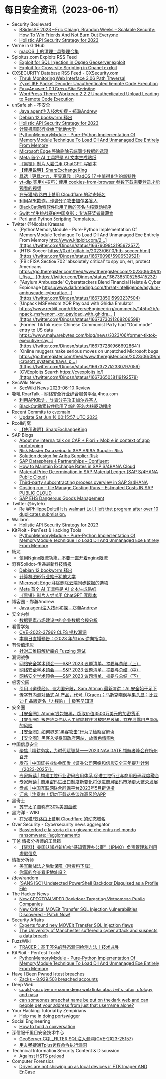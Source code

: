 # 每日安全资讯（2023-06-11）

- Security Boulevard
  - [BSidesSF 2023 – Eric Chiang, Brandon Weeks – Scalable Security: How To Win Friends And Not Burn Out Everyone](https://securityboulevard.com/2023/06/bsidessf-2023-eric-chiang-brandon-weeks-scalable-security-how-to-win-friends-and-not-burn-out-everyone/)
  - [Holistic API Security Strategy for 2023](https://securityboulevard.com/2023/06/holistic-api-security-strategy-for-2023/)
- Verne in GitHub
  - [macOS 上的清理工具整理合集](https://einverne.github.io/post/2023/06/macos-cleaner-apps.html)
- Sploitus.com Exploits RSS Feed
  - [Exploit for SQL Injection in Osgeo Geoserver exploit](https://sploitus.com/exploit?id=B3CA1519-14FF-51C0-8D8A-FF895D9D2A70&utm_source=rss&utm_medium=rss)
  - [Exploit for Cross-site Scripting in Cpanel exploit](https://sploitus.com/exploit?id=EF00C26E-35C1-5A75-A127-230AA4CBF3EB&utm_source=rss&utm_medium=rss)
- CXSECURITY Database RSS Feed - CXSecurity.com
  - [Thruk Monitoring Web Interface 3.06 Path Traversal](https://cxsecurity.com/issue/WLB-2023060015)
  - [Zyxel IKE Packet Decoder Unauthenticated Remote Code Execution](https://cxsecurity.com/issue/WLB-2023060014)
  - [EasyAnswer 1.0.1 Cross Site Scripting](https://cxsecurity.com/issue/WLB-2023060013)
  - [WordPress Theme Workreap 2.2.2 Unauthenticated Upload Leading to Remote Code Execution](https://cxsecurity.com/issue/WLB-2023060012)
- unSafe.sh - 不安全
  - [Java agent注入技术初探 - 郑瀚Andrew](https://buaq.net/go-168167.html)
  - [Debian 12 bookworm 释出](https://buaq.net/go-168168.html)
  - [Holistic API Security Strategy for 2023](https://buaq.net/go-168164.html)
  - [计算机图形行业始于犹他大学](https://buaq.net/go-168169.html)
  - [PythonMemoryModule - Pure-Python Implementation Of MemoryModule Technique To Load Dll And Unmanaged Exe Entirely From Memory](https://buaq.net/go-168165.html)
  - [Microsoft Edge 移除删除云端同步数据的选项](https://buaq.net/go-168170.html)
  - [Meta 首个 AI 工具将是 AI 文本生成贴纸](https://buaq.net/go-168159.html)
  - [《黑镜》制片人尝试用 ChatGPT 写剧本](https://buaq.net/go-168160.html)
  - [【使用说明】SharpExchangeKing](https://buaq.net/go-168143.html)
  - [具透 | 更具才力，更显真我：iPadOS 17 中值得关注的新特性](https://buaq.net/go-168151.html)
  - [yt-dlp 实用小技巧：使用 cookies-from-browser 参数下载需要登录才能观看的视频](https://buaq.net/go-168149.html)
  - [在光猫/软路由上使用 Cloudflare 的动态域名](https://buaq.net/go-168150.html)
  - [利用APK欺诈，诈骗分子攻击加尔各答人](https://buaq.net/go-168006.html)
  - [BlackCat勒索软件启用了新的签名内核驱动程序](https://buaq.net/go-168144.html)
  - [Swift 学生挑战赛的中国身影：专访获奖者戴藏龙](https://buaq.net/go-168128.html)
  - [Perl and Python Scripting Templates…](https://buaq.net/go-168101.html)
- Twitter @Nicolas Krassas
  - [PythonMemoryModule - Pure-Python Implementation Of MemoryModule Technique To Load Dll And Unmanaged Exe Entirely From Memory http://www.kitploit.com/2...](https://twitter.com/Dinosn/status/1667609943195672577)
  - [HTB: Soccer https://0xdf.gitlab.io/2023/06/10/htb-soccer.html](https://twitter.com/Dinosn/status/1667609875906539521)
  - [FBI: FISA Section 702 'absolutely critical' to spy on, err, protect Americans https://go.theregister.com/feed/www.theregister.com/2023/06/09/fbi_fisa_...](https://twitter.com/Dinosn/status/1667385105256415232)
  - ['Asylum Ambuscade' Cyberattackers Blend Financial Heists & Cyber Espionage https://www.darkreading.com/threat-intelligence/asylum-ambuscade-cyberattac...](https://twitter.com/Dinosn/status/1667385015993237504)
  - [Unpack MSFVenom XOR Payload with Ghidra Emulator https://www.reddit.com/r/ReverseEngineering/comments/145hx2b/unpack_msfvenom_xor_payload_with_ghidra_...](https://twitter.com/Dinosn/status/1667373091268206598)
  - [Former TikTok exec: Chinese Communist Party had "God mode" entry to US data https://www.malwarebytes.com/blog/news/2023/06/former-tiktok-executive-say...](https://twitter.com/Dinosn/status/1667372809666928641)
  - [Online muggers make serious moves on unpatched Microsoft bugs https://go.theregister.com/feed/www.theregister.com/2023/06/09/microsoft_systems_flaws_p...](https://twitter.com/Dinosn/status/1667372752330797056)
  - [CVExploits Search https://cvexploits.io/](https://twitter.com/Dinosn/status/1667365058119192578)
- SecWiki News
  - [SecWiki News 2023-06-10 Review](http://www.sec-wiki.com/?2023-06-10)
- 嘶吼 RoarTalk – 网络安全行业综合服务平台,4hou.com
  - [利用APK欺诈，诈骗分子攻击加尔各答人](https://www.4hou.com/posts/z4XO)
  - [BlackCat勒索软件启用了新的签名内核驱动程序](https://www.4hou.com/posts/8zE2)
- Recent Commits to cve:main
  - [Update Sat Jun 10 00:15:57 UTC 2023](https://github.com/trickest/cve/commit/7131937f6017c3e6e74be604b3f6b767ac28afbb)
- RcoIl的窝
  - [【使用说明】SharpExchangeKing](https://rcoil.me/2023/06/%E3%80%90%E4%BD%BF%E7%94%A8%E8%AF%B4%E6%98%8E%E3%80%91SharpExchangeKing/)
- SAP Blogs
  - [About my internal talk on CAP + Fiori + Mobile in context of app prototyping](https://blogs.sap.com/2023/06/10/about-my-internal-talk-on-cap-fiori-mobile-in-context-of-app-prototyping/)
  - [Risk Master Data setup in SAP ARIBA Supplier Risk](https://blogs.sap.com/2023/06/10/risk-master-data-setup-in-sap-ariba-supplier-risk/)
  - [Solution design for Ariba Supplier Risk](https://blogs.sap.com/2023/06/10/solution-design-for-ariba-supplier-risk/)
  - [SAP Datasphere & Partnerships – Confluent](https://blogs.sap.com/2023/06/10/sap-datasphere-partnerships-confluent/)
  - [How to Maintain Exchange Rates in SAP S/4HANA Cloud](https://blogs.sap.com/2023/06/10/how-to-maintain-exchange-rates-in-sap-s-4hana-cloud-2/)
  - [Material Price Determination in SAP Material Ledger (SAP S/4HANA Public Cloud)](https://blogs.sap.com/2023/06/10/material-price-determination-in-sap-material-ledger-sap-s-4hana-public-cloud/)
  - [Third-party subcontracting process overview in SAP S/4HANA](https://blogs.sap.com/2023/06/10/third-party-subcontracting-process-overview-in-sap-s-4hana/)
  - [Costing run – tile Manage Costing Runs – Estimated Costs IN SAP PUBLIC CLOUD](https://blogs.sap.com/2023/06/10/costing-run-tile-manage-costing-runs-estimated-costs-in-sap-public-cloud/)
  - [SAP EHS Dangerous Goods Management](https://blogs.sap.com/2023/06/10/sap-ehs-dangerous-goods-management/)
- Twitter @bytehx
  - [Re @PhilippeDelteil It is walmart Lol. I left that program after over 10 duplicates submission.](https://twitter.com/bytehx343/status/1667370396541423616)
- Wallarm
  - [Holistic API Security Strategy for 2023](https://lab.wallarm.com/holistic-api-security-strategy-for-2023/)
- KitPloit - PenTest & Hacking Tools
  - [PythonMemoryModule - Pure-Python Implementation Of MemoryModule Technique To Load Dll And Unmanaged Exe Entirely From Memory](http://www.kitploit.com/2023/06/pythonmemorymodule-pure-python.html)
- 杨龙
  - [慎用Nginx限流功能，不要一直开着nginx限流](https://www.yanglong.pro/%e6%85%8e%e7%94%a8nginx%e9%99%90%e6%b5%81%e5%8a%9f%e8%83%bd%ef%bc%8c%e4%b8%8d%e8%a6%81%e4%b8%80%e7%9b%b4%e5%bc%80%e7%9d%80nginx%e9%99%90%e6%b5%81/)
- 奇客Solidot–传递最新科技情报
  - [Debian 12 bookworm 释出](https://www.solidot.org/story?sid=75214)
  - [计算机图形行业始于犹他大学](https://www.solidot.org/story?sid=75213)
  - [Microsoft Edge 移除删除云端同步数据的选项](https://www.solidot.org/story?sid=75212)
  - [Meta 首个 AI 工具将是 AI 文本生成贴纸](https://www.solidot.org/story?sid=75211)
  - [《黑镜》制片人尝试用 ChatGPT 写剧本](https://www.solidot.org/story?sid=75210)
- 博客园 - 郑瀚Andrew
  - [Java agent注入技术初探 - 郑瀚Andrew](https://www.cnblogs.com/LittleHann/p/17462796.html)
- 安全内参
  - [数据要素市场建设中的企业数据合规分析](https://mp.weixin.qq.com/s?__biz=MzI4NDY2MDMwMw==&mid=2247508819&idx=1&sn=774fe5a68249edc06ca8d9896fd65836&chksm=ebfae473dc8d6d6543227bfa83b28ffd8ed85f98613fbe97f49daf49c128bd7d83957dde19b1&scene=58&subscene=0#rd)
- 看雪学苑
  - [CVE-2022-37969 CLFS 提权漏洞](https://mp.weixin.qq.com/s?__biz=MjM5NTc2MDYxMw==&mid=2458506724&idx=1&sn=b1098632b2f5f551625fe6d246900f66&chksm=b18ee56e86f96c78a4cca9e92ace4ead5000146093581d87d2594f7f62387147ad04a98a9361&scene=58&subscene=0#rd)
  - [本周日直播预告：《2023 年的 ios 逆向指南》](https://mp.weixin.qq.com/s?__biz=MjM5NTc2MDYxMw==&mid=2458506724&idx=2&sn=e39271066244eef4d43ea793f7d4f22f&chksm=b18ee56e86f96c78ec3456c3901580f45f0d73d3ec761cdd75de00b9b3b76f81bbad009440af&scene=58&subscene=0#rd)
- 有价值炮灰
  - [针对二维码解析库的 Fuzzing 测试](https://mp.weixin.qq.com/s?__biz=MzA3MzU1MDQwOA==&mid=2247484610&idx=1&sn=c9f9a4390622740936d533c79f0a25b6&chksm=9f0c1be5a87b92f3b1bbf4d41b30a6feb40d659ff5ae1090693d7d7c06c887fc846eb95e084a&scene=58&subscene=0#rd)
- 漏洞战争
  - [网络安全学术顶会——S&P 2023 议题清单、摘要与总结（上）](https://mp.weixin.qq.com/s?__biz=MzU0MzgzNTU0Mw==&mid=2247485134&idx=1&sn=d3e97d01d5e5e0ee0df5cb569e06f46a&chksm=fb041236cc739b20d9161746149ccdbe3ed9a3d1720128989e13d543a080559d052aae924451&scene=58&subscene=0#rd)
  - [网络安全学术顶会——S&P 2023 议题清单、摘要与总结（中）](https://mp.weixin.qq.com/s?__biz=MzU0MzgzNTU0Mw==&mid=2247485134&idx=2&sn=e008092c975aba07fe1dd9bdbce725fc&chksm=fb041236cc739b20e1231986c9c4ea58c46862e17c8ca2e2569b9ad6746995596bb859e21bed&scene=58&subscene=0#rd)
  - [网络安全学术顶会——S&P 2023 议题清单、摘要与总结（下）](https://mp.weixin.qq.com/s?__biz=MzU0MzgzNTU0Mw==&mid=2247485134&idx=3&sn=87c65951f22447a607130fa122bab696&chksm=fb041236cc739b20804b080ce5bb6a0349a8a6b4371dced4ae1f81154f43fcbb0cfb0dc718d7&scene=58&subscene=0#rd)
- 极客公园
  - [引用《道德经》，谈大国分歧，Sam Altman 最新演讲：AI 安全始于足下](https://mp.weixin.qq.com/s?__biz=MTMwNDMwODQ0MQ==&mid=2652995087&idx=1&sn=dd101a91aa8ee06a3d7a4959cfdab83b&chksm=7e5403b949238aaf8c8944a28d643c47267466f0543ffe249509ba7566f8f82acab0f97b68e7&scene=58&subscene=0#rd)
  - [传字节内测对话式 AI 产品，代号「Grace」；马斯克嘲讽苹果头显；比亚迪 F 品牌定名「方程豹」 | 极客早知道](https://mp.weixin.qq.com/s?__biz=MTMwNDMwODQ0MQ==&mid=2652995080&idx=1&sn=874b1a1a62ed21c8093ec540c8898ebd&chksm=7e5403be49238aa83b602c26fc3b2dc17a9fd1aaf778e5491bd59bc9cafb1db2ba9558327473&scene=58&subscene=0#rd)
- 安全圈
  - [【安全圈】Atomic钱包被黑，窃取价值3500万美元的加密货币](https://mp.weixin.qq.com/s?__biz=MzIzMzE4NDU1OQ==&mid=2652036747&idx=1&sn=8fb092804d702eedbd99700dfb57a6ce&chksm=f36ff2cbc4187bdd3987318bf6745bd3574be2b991c4fe3f04dc54ec15474b2557df90fcb3cb&scene=58&subscene=0#rd)
  - [【安全圈】报告称英伟达人工智能软件可被轻易破解，存在泄露用户隐私的风险](https://mp.weixin.qq.com/s?__biz=MzIzMzE4NDU1OQ==&mid=2652036747&idx=2&sn=f4d849a51def1736f5c1aa278d567420&chksm=f36ff2cbc4187bdd68c1e5e45f7a76e102d34fef18a328a166cf2bfa1b216bde8a8d5e32363b&scene=58&subscene=0#rd)
  - [【安全圈】如何界定“黑客攻击”行为？检察官解读](https://mp.weixin.qq.com/s?__biz=MzIzMzE4NDU1OQ==&mid=2652036747&idx=3&sn=2f5446cfe64bdac5cf10afa212ac85e7&chksm=f36ff2cbc4187bdde1b08c80f9e7c39229fc0a02a89fb458447d78361134d4cc5fdb3e51cf33&scene=58&subscene=0#rd)
  - [【安全圈】黑客入侵泰国政府网站，放置色情图片](https://mp.weixin.qq.com/s?__biz=MzIzMzE4NDU1OQ==&mid=2652036747&idx=4&sn=280057cd0a794f977a07a9f43de9bd29&chksm=f36ff2cbc4187bdd73dd18346f8c596a5c4f928a8a62da4181c8545e8e6ef04ca15a76a3c1b9&scene=58&subscene=0#rd)
- 中国信息安全
  - [聚焦 | 精耕务实，为时代赋智慧——2023 NAVIGATE 领航者峰会在杭州召开](https://mp.weixin.qq.com/s?__biz=MzA5MzE5MDAzOA==&mid=2664186017&idx=1&sn=b79b1a6015df645bc3b9617002abb29a&chksm=8b594258bc2ecb4e4873b0a31a61fa074a0a3713d035400d1e8b4b6c25bc515b311e1075d007&scene=58&subscene=0#rd)
  - [发布 | 中国证券业协会印发《证券公司网络和信息安全三年提升计划（2023-2025）》](https://mp.weixin.qq.com/s?__biz=MzA5MzE5MDAzOA==&mid=2664186017&idx=2&sn=ef99046276dfc73a8c2ef094a79c34e4&chksm=8b594258bc2ecb4e2f1b8b3e07f7031502733315588d4ef8b41ba854ab8e4e965added8ded50&scene=58&subscene=0#rd)
  - [专家解读 | 构建工控行业密码应用体系 促进工控行业与商用密码深度融合](https://mp.weixin.qq.com/s?__biz=MzA5MzE5MDAzOA==&mid=2664186017&idx=3&sn=1df0a4e2e66fa443f35fdfd629252fb4&chksm=8b594258bc2ecb4ef63fe335650eb101678588376b290354cda5cfd03e60a3cb16f0e4e5bc5c&scene=58&subscene=0#rd)
  - [专家解读 | 商用密码进出口制度新变化将促进商用密码市场更大繁荣发展](https://mp.weixin.qq.com/s?__biz=MzA5MzE5MDAzOA==&mid=2664186017&idx=4&sn=5b84c3c6d25677f83d801db146f6ea6f&chksm=8b594258bc2ecb4ea88f59ed8fa46fa9cefcedd2e886c80b574b941fa44d5dd16ebe46953dd3&scene=58&subscene=0#rd)
  - [盘点 | 中国互联网联合辟谣平台2023年5月辟谣榜](https://mp.weixin.qq.com/s?__biz=MzA5MzE5MDAzOA==&mid=2664186017&idx=5&sn=f50aeeb1e63db6a3ec55961d128425ee&chksm=8b594258bc2ecb4e07228e0dc3f2a9da0bdd760da959dddb02f09b8a5665d2618c8ad838591a&scene=58&subscene=0#rd)
  - [汇总 | 注意啦！切勿下载这些涉诈高风险APP](https://mp.weixin.qq.com/s?__biz=MzA5MzE5MDAzOA==&mid=2664186017&idx=6&sn=ebcd35ee218ac6c0a56fdc0b33e238f1&chksm=8b594258bc2ecb4e8f732e4db4ff434f577c396bd18eee6e8a63ed03fe82e68585838cf8389b&scene=58&subscene=0#rd)
- 黑奇士
  - [苏宁太子自称有30%美国血统](https://mp.weixin.qq.com/s?__biz=MzI5ODYwNTE4Nw==&mid=2247487657&idx=1&sn=893b992ab02ea568832761f693748bed&chksm=eca21f45dbd59653ddf4274277c577c749c765e5309abe3329c86114d9291686374ff271ae19&scene=58&subscene=0#rd)
- 黑海洋 - WIKI
  - [在光猫/软路由上使用 Cloudflare 的动态域名](https://blog.upx8.com/3631)
- Over Security - Cybersecurity news aggregator
  - [Bassterlord e la storia di un giovane che entra nel mondo ransomware: l’aggiornamento](https://www.insicurezzadigitale.com/bassterlord-e-la-storia-di-un-giovane-che-entra-nel-mondo-ransomware-laggiornamento/)
- 丁爸 情报分析师的工具箱
  - [【资料】美国认知战新机构“感知管理办公室”（ IPMO）负责管理和利用虚假信息](https://mp.weixin.qq.com/s?__biz=MzI2MTE0NTE3Mw==&mid=2651136807&idx=1&sn=4c40eb117c610addadd5f49beabb1762&chksm=f1af541dc6d8dd0b7364a92cb031e7f5105e6cb941cfb89f2ce85d19070199fbc5d5994a33e8&scene=58&subscene=0#rd)
- 情报分析师
  - [美军新战法之后勤保障（附资料下载）](https://mp.weixin.qq.com/s?__biz=MzA3Mjc1MTkwOA==&mid=2650531925&idx=1&sn=b3032b8bbbaf43d20ca32c0d4c886bb5&chksm=8716c61eb0614f08bb5e994af38965e6396226cc306fd80731bbed660acc530bf5d94aa42334&scene=58&subscene=0#rd)
  - [你真的会查看IP地址吗？](https://mp.weixin.qq.com/s?__biz=MzA3Mjc1MTkwOA==&mid=2650531925&idx=2&sn=f2ea531021df7baf26db1fcbef4ef482&chksm=8716c61eb0614f089dbb51e7c35b63df133d6c1d8b0c34cd6e3e37874654241583de7327b5ac&scene=58&subscene=0#rd)
- /dev/random
  - [[SANS ISC] Undetected PowerShell Backdoor Disguised as a Profile File](https://blog.rootshell.be/2023/06/10/sans-isc-undetected-powershell-backdoor-disguised-as-a-profile-file/)
- The Hacker News
  - [New SPECTRALVIPER Backdoor Targeting Vietnamese Public Companies](https://thehackernews.com/2023/06/new-spectralviper-backdoor-targeting.html)
  - [New Critical MOVEit Transfer SQL Injection Vulnerabilities Discovered - Patch Now!](https://thehackernews.com/2023/06/new-critical-moveit-transfer-sql.html)
- Security Affairs
  - [Experts found new MOVEit Transfer SQL Injection flaws](https://securityaffairs.com/147299/security/new-moveit-transfer-sql-inj.html)
  - [The University of Manchester suffered a cyber attack and suspects a data breach](https://securityaffairs.com/147290/data-breach/university-of-manchester-cyber-attack.html)
- FuzzWiki
  - [TRACER：基于签名的静态漏洞检测方法｜技术进展](https://mp.weixin.qq.com/s?__biz=MzU1NTEzODc3MQ==&mid=2247485985&idx=1&sn=a3b07cb82c5bb746da49d9d5dc86e3f9&chksm=fbd9a19dccae288ba8f0ca913e68fd8259966aaa2712178e706f0b3417930609f9126eeb11c5&scene=58&subscene=0#rd)
- KitPloit - PenTest Tools!
  - [PythonMemoryModule - Pure-Python Implementation Of MemoryModule Technique To Load Dll And Unmanaged Exe Entirely From Memory](http://www.kitploit.com/2023/06/pythonmemorymodule-pure-python.html)
- Have I Been Pwned latest breaches
  - [Zacks - 8,929,503 breached accounts](https://haveibeenpwned.com/PwnedWebsites#Zacks)
- Deep Web
  - [could you give me some deep web links about et´s, ufos, ufology and nasa](https://www.reddit.com/r/deepweb/comments/1462pnh/could_you_give_me_some_deep_web_links_about_ets/)
  - [can someones snapchat name be put on the dark web and can people get your address from just that username alone?](https://www.reddit.com/r/deepweb/comments/145rjxj/can_someones_snapchat_name_be_put_on_the_dark_web/)
- Your Hacking Tutorial by Zempirians
  - [Help me in doing portswigger](https://www.reddit.com/r/HowToHack/comments/1462uz6/help_me_in_doing_portswigger/)
- Social Engineering
  - [How to hold a conversation](https://www.reddit.com/r/SocialEngineering/comments/145xrj2/how_to_hold_a_conversation/)
- 深信服千里目安全技术中心
  - [GeoServer CQL_FILTER SQL注入漏洞(CVE-2023-25157)](https://mp.weixin.qq.com/s?__biz=Mzg2NjgzNjA5NQ==&mid=2247519250&idx=1&sn=62e96748157b1360fbe1d629a6696eb0&chksm=ce460702f9318e149cbefa85bc2a61d1f1f51b7c0e53b8f60d8429c908862ef4b00817f9a1c7&scene=58&subscene=0#rd)
  - [用友畅捷通Tplus远程命令执行漏洞](https://mp.weixin.qq.com/s?__biz=Mzg2NjgzNjA5NQ==&mid=2247519250&idx=2&sn=582a204bc02adc7699d973440b2aa24c&chksm=ce460702f9318e14fe3d199b79f91a83d3ecce24ef55e60fc1b20c6e1ba8f55be0b8fed74090&scene=58&subscene=0#rd)
- Technical Information Security Content & Discussion
  - [Against HSTS preload](https://www.reddit.com/r/netsec/comments/1461qoi/against_hsts_preload/)
- Computer Forensics
  - [Drives are not showing up as local devices in FTK Imager AND EnCase](https://www.reddit.com/r/computerforensics/comments/1465gvr/drives_are_not_showing_up_as_local_devices_in_ftk/)

